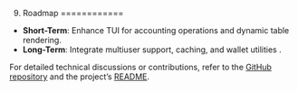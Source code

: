 9. Roadmap
============

- **Short-Term**: Enhance TUI for accounting operations and dynamic table rendering.  
- **Long-Term**: Integrate multiuser support, caching, and wallet utilities .  



For detailed technical discussions or contributions, refer to the [GitHub repository](https://github.com/ytheg/Bookkeeper.git) and the project’s [README](https://github.com/ytheg/Bookkeeper/blob/main/README.md).
